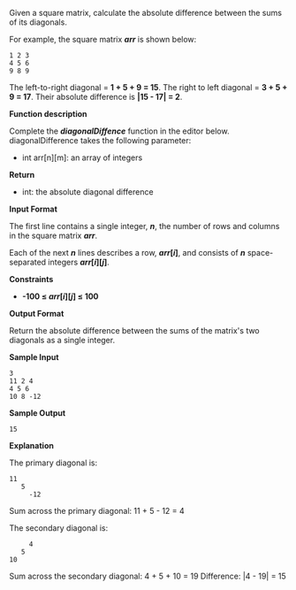 Given a square matrix, calculate the absolute difference between the sums of its diagonals.

For example, the square matrix ___arr___ is shown below:

```
1 2 3
4 5 6
9 8 9
```

The left-to-right diagonal = __1 + 5 + 9 = 15__. The right to left diagonal = __3 + 5 + 9 = 17__. Their absolute difference is __|15 - 17| = 2__. 

__Function description__

Complete the ___diagonalDiffence___ function in the editor below.  
diagonalDifference takes the following parameter: 
- int arr[n][m]: an array of integers

__Return__
- int: the absolute diagonal difference

__Input Format__

The first line contains a single integer, ___n___, the number of rows and columns in the square matrix ___arr___.

Each of the next ___n___ lines describes a row, ___arr_[_i_]__, and consists of ___n___ space-separated integers ___arr_[_i_][_j_]__.

__Constraints__

- __-100 &le; _arr_[_i_][_j_] &le; 100__

__Output Format__

Return the absolute difference between the sums of the matrix's two diagonals as a single integer.

__Sample Input__

```
3
11 2 4
4 5 6
10 8 -12
```

__Sample Output__
```
15
```

__Explanation__

The primary diagonal is: 

```
11
   5
     -12
```

Sum across the primary diagonal: 11 + 5 - 12 = 4

The secondary diagonal is:

```
     4
   5
10
```

Sum across the secondary diagonal: 4 + 5 + 10 = 19
Difference: |4 - 19| = 15